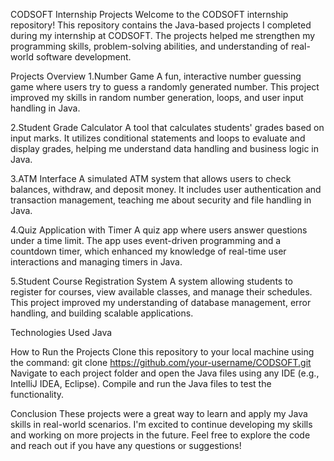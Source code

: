CODSOFT Internship Projects
Welcome to the CODSOFT internship repository! This repository contains the Java-based projects I completed during my internship at CODSOFT. The projects helped me strengthen my programming skills, problem-solving abilities, and understanding of real-world software development.

Projects Overview
1.Number Game
A fun, interactive number guessing game where users try to guess a randomly generated number. This project improved my skills in random number generation, loops, and user input handling in Java.

2.Student Grade Calculator
A tool that calculates students' grades based on input marks. It utilizes conditional statements and loops to evaluate and display grades, helping me understand data handling and business logic in Java.

3.ATM Interface
A simulated ATM system that allows users to check balances, withdraw, and deposit money. It includes user authentication and transaction management, teaching me about security and file handling in Java.

4.Quiz Application with Timer
A quiz app where users answer questions under a time limit. The app uses event-driven programming and a countdown timer, which enhanced my knowledge of real-time user interactions and managing timers in Java.

5.Student Course Registration System
A system allowing students to register for courses, view available classes, and manage their schedules. This project improved my understanding of database management, error handling, and building scalable applications.

Technologies Used
Java

How to Run the Projects
Clone this repository to your local machine using the command:
git clone https://github.com/your-username/CODSOFT.git
Navigate to each project folder and open the Java files using any IDE (e.g., IntelliJ IDEA, Eclipse).
Compile and run the Java files to test the functionality.

Conclusion
These projects were a great way to learn and apply my Java skills in real-world scenarios. I'm excited to continue developing my skills and working on more projects in the future. Feel free to explore the code and reach out if you have any questions or suggestions!
